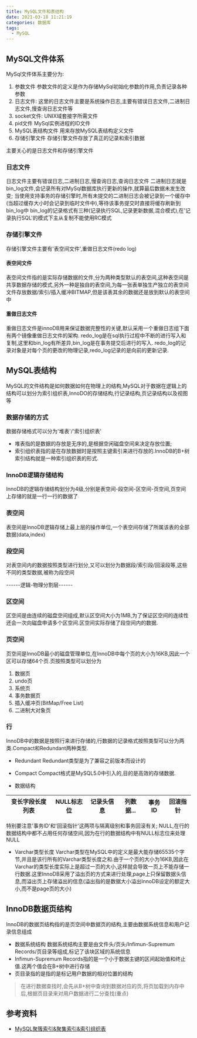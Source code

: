 ```yaml
---
title: MySQL文件和表结构
date: 2021-03-18 11:21:19
categories: 数据库
tags:
  - MySQL
---
```


## MySQL文件体系
MySql文件体系主要分为:
1. 参数文件
参数文件的定义是作为存储MySql初始化参数的作用,负责记录各种参数
2. 日志文件:
这里的日志文件主要是系统操作日志,主要有错误日志文件,二进制日志文件,慢查询日志文件等
3. socket文件:
UNIX域套接字所需文件
4. pid文件
MySql实例进程的ID文件
5. MySQL表结构文件
用来存放MySQL表结构定义文件
6. 存储引擎文件
存储引擎文件存放了真正的记录和索引数据

主要关心的是日志文件和存储引擎文件

### 日志文件
日志文件主要有错误日志,二进制日志,慢查询日志,查询日志文件
二进制日志就是bin_log文件,会记录所有对MySql数据库执行更新的操作,就算最后数据未发生改变;
当使用支持事务的存储引擎时,所有未提交的二进制日志会被记录到一个缓存中(当超过缓存大小时会记录到临时文件中),等待该事务提交时直接将缓存刷新到bin_log中
bin_log的记录格式有三种(记录执行SQL,记录更新数据,混合模式),在'记录执行SQL'的模式下主从复制不能使用RC模式

### 存储引擎文件
存储引擎文件主要有'表空间文件',重做日志文件(redo log)
#### 表空间文件
表空间文件指的是实际存储数据的文件,分为两种类型默认的表空间,这种表空间是共享数据存储的模式,另外一种是独自的表空间,为每一张表单独生产独立的表空间文件存放数据/索引/插入缓冲BITMAP,但是该表其余的数据还是放到默认的表空间中

#### 重做日志文件
重做日志文件是innoDB用来保证数据完整性的关键,默认采用一个重做日志组下面有两个镜像重做日志文件的架构.
redo_log是在sql执行过程中不断的进行写入和复制,这里和bin_log有所差异,bin_log是在事务提交后进行的写入.
redo_log的记录对象是对每个页的更改的物理记录,redo_log记录的是向前的更新记录.

## MySQL表结构
MySQL的文件结构是如何数据如何在物理上的结构,MySQL对于数据在逻辑上的结构可以划分为索引组织表,InnoDO的存储结构,行记录结构,页记录结构以及视图等

### 数据存储的方式
数据存储格式可以分为'堆表'/'索引组织表'
- 堆表指的是数据的存放是无序的,是根据空闲磁盘空间来决定存放位置;
- 索引组织表指的是在存放数据时是按照主键索引来进行存放的.InnoDB的B+树索引结构就是一种索引组织表的形式.

### InnoDB逻辑存储结构
InnoDB的逻辑存储结构划分为4级,分别是表空间-段空间-区空间-页空间,页空间上存储的就是一行一行的数据了

### 表空间

表空间是InnoDB逻辑存储上最上层的操作单位,一个表空间存储了所属该表的全部数据(data,index)

### 段空间
对表空间内的数据按照类型进行划分,又可以划分为数据段/索引段/回滚段等,这些不同的类型数据,被称为段空间

------逻辑-物理分割层------

### 区空间
区空间是由连续的磁盘空间组成,默认区空间大小为1MB,为了保证区空间的连续性还会一次向磁盘申请多个区空间.区空间实际存储了段空间内的数据.

### 页空间
页空间是InnoDB最小的磁盘管理单位,在InnoDB中每个页的大小为16KB,因此一个区可以存储64个页.页按照类型可以划分为
1. 数据页
2. undo页
3. 系统页
4. 事务数据页
5. 插入缓冲页(BitMap/Free List)
6. 二进制大对象页

### 行
InnoDB中的数据是按照行来进行存储的,行数据的记录格式按照类型可以分为两类.Compact和Redundant两种类型.
- Redundant
Redundant类型是为了兼容之前版本而设计的

- Compact 
Compact格式是MySQL5.0中引入的,目的是高效的存储数据.

- 数据结构

变长字段长度列表|NULL标志位|记录头信息|列数据...|事务ID|回滚指针
--|--|--|--|--|--


特别要注意'事务ID'和'回滚指针'这两项与隔离级别和事务回滚有关;
NULL,在行的数据结构中都不占用任何存储空间,因为在行的数据结构中有NULL标志位来处理NULL

- Varchar类型长度
Varchar类型在MySQL中的定义是最大能存储65535个字节,并且是该行所有的Varchar类型长度之和.由于一个页的大小为16KB,因此在Varchar的类型长度实际上是超过一页的大小,这样就会导致一页上不能存储一行数据.这里InnoDB采用了溢出页的方式来进行处理,page上只保留数据头信息,而溢出页上存储溢出的信息(溢出指的是数据大小溢出InnoDB设定的额定大小,而不是page页的大小)


## InnoDB数据页结构
InnoDB的数据页结构指的是页空间中数据页的结构,主要由数据系统信息和用户记录信息组成
- 数据系统结构
数据系统结构主要是由文件头/页头/Infimun-Supremum Records/页目录等组成,标记了该块区域的系统信息
- Infimun-Supremum Records指的是一个小于数据主键的区间起始值和终止值.这两个值会在B+树中进行存储
- 页目录指的是指的是标记用户数据的相对位置的结构
>在进行数据查找时,会先从B+树中查询到数据对应的页,将页加载到内存中后,根据页目录来对用户数据进行二分查找(重点)

## 参考资料
- [MySQL聚簇索引&聚集索引&索引组织表](https://my.oschina.net/xinxingegeya/blog/474895)
